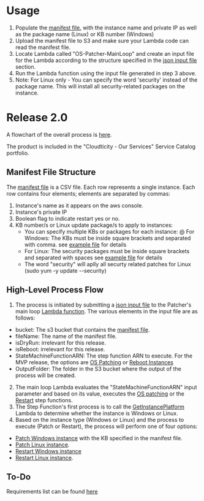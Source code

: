 # Usage
1. Populate the [manifest file.](https://github.com/Cloudticity/o2-patcher/blob/master/README.md#manifest-file-structure) with the instance name and private IP as well as the package name (Linux) or KB number (Windows)
2. Upload the manifest file to S3 and make sure your Lambda code can read the manifest file.
3. Locate Lambda called "OS-Patcher-MainLoop" and create an input file for the Lambda according to the structure specified in the [json input file](https://github.com/Cloudticity/o2-patcher/blob/master/events/TestFileSample.json) section.
4. Run the Lambda function using the input file generated in step 3 above.
5. Note: For Linux only - You can specify the word 'security' instead of the package name. This will install all security-related packages on the instance.

# Release 2.0

A flowchart of the overall process is [here](https://www.lucidchart.com/invitations/accept/e7f67da3-52ca-4dec-8168-dab91af5f7c7).

The product is included in the "Cloudticity - Our Services" Service Catalog portfolio.

## Manifest File Structure
The [manifest file](https://github.com/Cloudticity/o2-patcher/blob/master/events/ManifestFileSample.csv) is a CSV file. Each row represents a single instance.
Each row contains four elements; elements are separated by commas:
1. Instance's name as it appears on the aws console.
2. Instance's private IP
3. Boolean flag to indicate restart yes or no.
4. KB number/s or Linux update package/s to apply to instances:
   *  You can specify multiple KBs or packages for each instance:
     @  For Windows: The KBs must be inside square brackets and separated with comma. see [example file](https://github.com/Cloudticity/o2-patcher/blob/master/events/ManifestFileSample.csv) for details 
   *  For Linux: The security packages must be inside square brackets and separated with spaces see [example file](https://github.com/Cloudticity/o2-patcher/blob/master/events/ManifestFileSample.csv) for details
   *  The word "security" will aplly all securty related patches for Linux (sudo yum -y update --security)

## High-Level Process Flow
1. The process is initiated by submitting a [json input file](https://github.com/Cloudticity/o2-patcher/blob/master/events/TestFileSample.json) to the Patcher's main loop [Lambda function](https://github.com/Cloudticity/o2-patcher/blob/master/lib/Patcher-Main-Loop.js).
The various elements in the input file are as follows:
* bucket: The s3 bucket that contains the [manifest file](https://github.com/Cloudticity/o2-patcher/blob/master/events/ManifestFileSample.csv).
* fileName: The name of the manifest file.
* isDryRun: irrelevant for this release.
* isReboot: irrelevant for this release.
* StateMachineFunctionARN: The step function ARN to execute. For the MVP release, the options are [OS Patching](https://github.com/Cloudticity/o2-patcher/blob/master/StepFunctions/Cloudticity-Oxygen-OS-Patch-SF.json) or [Reboot Instances](https://github.com/Cloudticity/o2-patcher/blob/master/StepFunctions/Cloudticity-Oxygen-Restart-Instance-SF.json)
* OutputFolder: The folder in the S3 bucket where the output of the process will be created.
2. The main loop Lambda evaluates the "StateMachineFunctionARN" input parameter and based on its value, executes the [OS patching](https://github.com/Cloudticity/o2-patcher/blob/master/StepFunctions/Cloudticity-Oxygen-OS-Patch-SF.json) or the [Restart](https://github.com/Cloudticity/o2-patcher/blob/master/StepFunctions/Cloudticity-Oxygen-Restart-Instance-SF.json) step functions.
3. The Step Function's first process is to call the [GetInstancePlatform](https://github.com/Cloudticity/o2-patcher/blob/master/lib/GetInstancePlatform.js) Lambda to determine whether the instance is Windows or Linux.
4. Based on the instance type (Windows or Linux) and the process to execute (Patch or Restart), the process will perform one of four options:
* [Patch Windows instance](https://github.com/Cloudticity/o2-patcher/blob/master/lib/Windows_updates-patcher.js) with the KB specified in the manifest file.
* [Patch Linux instance](https://github.com/Cloudticity/o2-patcher/blob/master/lib/linux_updates-patcher.js).
* [Restart Windows instance](https://github.com/Cloudticity/o2-patcher/blob/master/lib/Reboot-Windows-Instance-patcher.js)
* [Restart Linux instance](https://github.com/Cloudticity/o2-patcher/blob/master/lib/Reboot-Linux-Instance-patcher.js).

## To-Do
Requirements list can be found [here](https://github.com/Cloudticity/o2-patcher/wiki)
